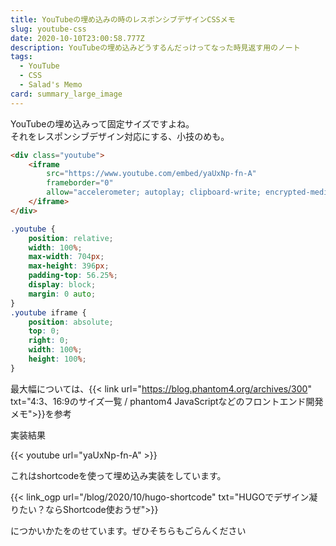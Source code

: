 ```yaml
---
title: YouTubeの埋め込みの時のレスポンシブデザインCSSメモ
slug: youtube-css
date: 2020-10-10T23:00:58.777Z
description: YouTubeの埋め込みどうするんだっけってなった時見返す用のノート
tags:
  - YouTube
  - CSS
  - Salad's Memo
card: summary_large_image
---
```

YouTubeの埋め込みって固定サイズですよね。  
それをレスポンシブデザイン対応にする、小技のめも。
```html
<div class="youtube">
    <iframe
        src="https://www.youtube.com/embed/yaUxNp-fn-A"
        frameborder="0"
        allow="accelerometer; autoplay; clipboard-write; encrypted-media; gyroscope; picture-in-picture" allowfullscreen>
    </iframe>
</div>
```

```css
.youtube {
    position: relative;
    width: 100%;
    max-width: 704px;
    max-height: 396px;
    padding-top: 56.25%;
    display: block;
    margin: 0 auto;
}
.youtube iframe {
    position: absolute;
    top: 0;
    right: 0;
    width: 100%;
    height: 100%;
}
```

最大幅については、{{< link url="https://blog.phantom4.org/archives/300" txt="4:3、16:9のサイズ一覧 / phantom4 JavaScriptなどのフロントエンド開発メモ">}}を参考

実装結果

{{< youtube url="yaUxNp-fn-A" >}}

これはshortcodeを使って埋め込み実装をしています。

{{< link_ogp url="/blog/2020/10/hugo-shortcode" txt="HUGOでデザイン凝りたい？ならShortcode使おうぜ">}} 

につかいかたをのせています。ぜひそちらもごらんください